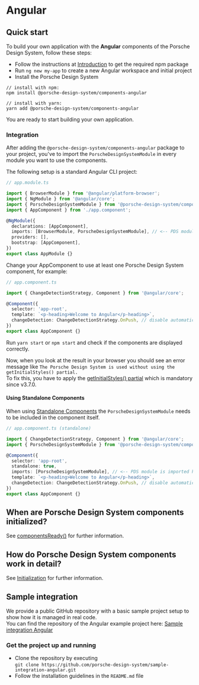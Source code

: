 # Angular

<TableOfContents></TableOfContents>

## Quick start

To build your own application with the **Angular** components of the Porsche Design System, follow these steps:

- Follow the instructions at [Introduction](developing/introduction) to get the required npm package
- Run `ng new my-app` to create a new Angular workspace and initial project
- Install the Porsche Design System

```shell script
// install with npm:
npm install @porsche-design-system/components-angular

// install with yarn:
yarn add @porsche-design-system/components-angular
```

You are ready to start building your own application.

### Integration

After adding the `@porsche-design-system/components-angular` package to your project, you've to import the
`PorscheDesignSystemModule` in every module you want to use the components.

The following setup is a standard Angular CLI project:

```ts
// app.module.ts

import { BrowserModule } from '@angular/platform-browser';
import { NgModule } from '@angular/core';
import { PorscheDesignSystemModule } from '@porsche-design-system/components-angular';
import { AppComponent } from './app.component';

@NgModule({
  declarations: [AppComponent],
  imports: [BrowserModule, PorscheDesignSystemModule], // <-- PDS module is imported here
  providers: [],
  bootstrap: [AppComponent],
})
export class AppModule {}
```

Change your AppComponent to use at least one Porsche Design System component, for example:

```ts
// app.component.ts

import { ChangeDetectionStrategy, Component } from '@angular/core';

@Component({
  selector: 'app-root',
  template: `<p-heading>Welcome to Angular</p-heading>`,
  changeDetection: ChangeDetectionStrategy.OnPush, // disable automatic change detection, https://angular.io/api/core/ChangeDetectionStrategy
})
export class AppComponent {}
```

Run `yarn start` or `npm start` and check if the components are displayed correctly.

<Notification heading="Attention" heading-tag="h4" state="warning">
  Now, when you look at the result in your browser you should see an error message like 
  <code>The Porsche Design System is used without using the getInitialStyles() partial.</code><br>
  To fix this, you have to apply the <a href="partials/initial-styles">getInitialStyles() partial</a> which is mandatory since v3.7.0.
</Notification>

#### Using Standalone Components

When using [Standalone Components](https://angular.io/guide/standalone-components) the `PorscheDesignSystemModule` needs
to be included in the component itself.

```ts
// app.component.ts (standalone)

import { ChangeDetectionStrategy, Component } from '@angular/core';
import { PorscheDesignSystemModule } from '@porsche-design-system/components-angular';

@Component({
  selector: 'app-root',
  standalone: true,
  imports: [PorscheDesignSystemModule], // <-- PDS module is imported here
  template: `<p-heading>Welcome to Angular</p-heading>`,
  changeDetection: ChangeDetectionStrategy.OnPush, // disable automatic change detection, https://angular.io/api/core/ChangeDetectionStrategy
})
export class AppComponent {}
```

## When are Porsche Design System components initialized?

See [componentsReady()](developing/components-ready) for further information.

## How do Porsche Design System components work in detail?

See [Initialization](must-know/initialization/introduction) for further information.

## Sample integration

We provide a public GitHub repository with a basic sample project setup to show how it is managed in real code.  
You can find the repository of the Angular example project here:
[Sample integration Angular](https://github.com/porsche-design-system/sample-integration-angular)

### Get the project up and running

- Clone the repository by executing  
  `git clone https://github.com/porsche-design-system/sample-integration-angular.git`
- Follow the installation guidelines in the `README.md` file
